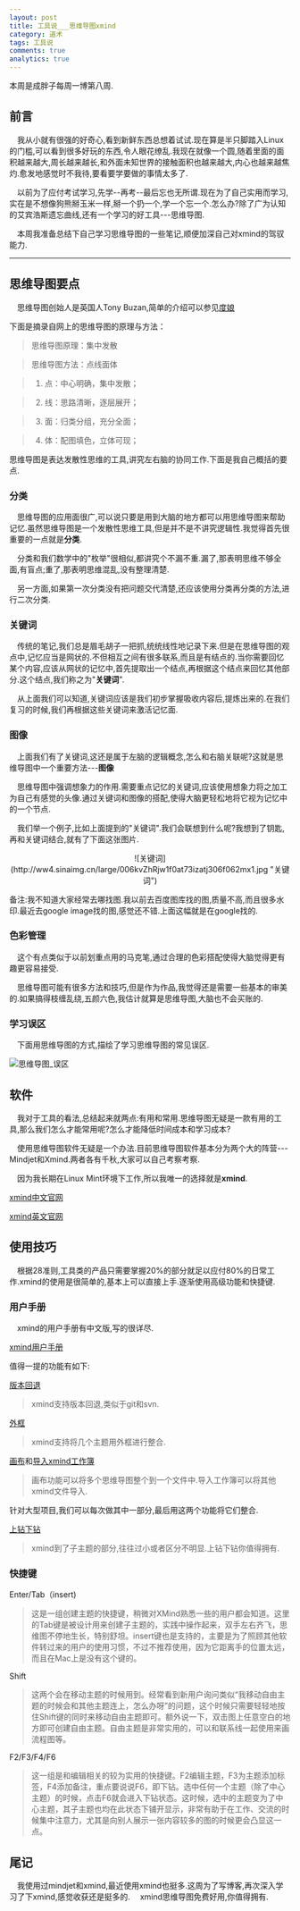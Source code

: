 ```yaml
---
layout: post
title: 工具说___思维导图xmind
category: 道术
tags: 工具说
comments: true
analytics: true
---
```


本周是成胖子每周一博第八周.

## 前言
&emsp;我从小就有很强的好奇心,看到新鲜东西总想着试试.现在算是半只脚踏入Linux的门槛,可以看到很多好玩的东西,令人眼花缭乱.我现在就像一个圆,随着里面的面积越来越大,周长越来越长,和外面未知世界的接触面积也越来越大,内心也越来越焦灼.愈发地感觉时不我待,要看要学要做的事情太多了.

&emsp;以前为了应付考试学习,先学--再考--最后忘也无所谓.现在为了自己实用而学习,实在是不想像狗熊掰玉米一样,掰一个扔一个,学一个忘一个.怎么办?除了广为认知的艾宾浩斯遗忘曲线,还有一个学习的好工具---思维导图.

&emsp;本周我准备总结下自己学习思维导图的一些笔记,顺便加深自己对xmind的驾驭能力.

---

## 思维导图要点
&emsp;思维导图创始人是英国人Tony Buzan,简单的介绍可以参见[度娘](http://baike.baidu.com/view/30054.htm)

下面是摘录自网上的思维导图的原理与方法：

> 思维导图原理：集中发散

> 思维导图方法：点线面体

> 1. 点：中心明确，集中发散；

> 2. 线：思路清晰，逐层展开；

> 3. 面：归类分组，充分全面；

> 4. 体：配图填色，立体可现；

思维导图是表达发散性思维的工具,讲究左右脑的协同工作.下面是我自己概括的要点.

### 分类
&emsp;思维导图的应用面很广,可以说只要是用到大脑的地方都可以用思维导图来帮助记忆.虽然思维导图是一个发散性思维工具,但是并不是不讲究逻辑性.我觉得首先很重要的一点就是**分类**.

&emsp;分类和我们数学中的"枚举"很相似,都讲究个不漏不重.漏了,那表明思维不够全面,有盲点;重了,那表明思维混乱,没有整理清楚.

&emsp;另一方面,如果第一次分类没有把问题交代清楚,还应该使用分类再分类的方法,进行二次分类.

### 关键词
&emsp;传统的笔记,我们总是眉毛胡子一把抓,统统线性地记录下来.但是在思维导图的观点中,记忆应当是网状的.不但相互之间有很多联系,而且是有结点的.当你需要回忆某个内容,应该从网状的记忆中,首先提取出一个结点,再根据这个结点来回忆其他部分.这个结点,我们称之为"**关键词**".

&emsp;从上面我们可以知道,关键词应该是我们初步掌握吸收内容后,提炼出来的.在我们复习的时候,我们再根据这些关键词来激活记忆面.

### 图像
&emsp;上面我们有了关键词,这还是属于左脑的逻辑概念,怎么和右脑关联呢?这就是思维导图中一个重要方法---**图像**

&emsp;思维导图中强调想象力的作用.需要重点记忆的关键词,应该使用想象力将之加工为自己有感觉的头像.通过关键词和图像的搭配,使得大脑更轻松地将它视为记忆中的一个节点.

&emsp;我们举一个例子,比如上面提到的"关键词".我们会联想到什么呢?我想到了钥匙,再和关键词结合,就有了下面这张图片.

<center>
![关键词](http://ww4.sinaimg.cn/large/006kvZhRjw1f0at73izatj306f062mx1.jpg "关键词")
</center>

备注:我不知道大家经常去哪找图.我以前去百度图库找的图,质量不高,而且很多水印.最近去google image找的图,感觉还不错.上面这幅就是在google找的.

### 色彩管理
&emsp;这个有点类似于以前划重点用的马克笔,通过合理的色彩搭配使得大脑觉得更有趣更容易接受.

&emsp;思维导图可能有很多方法和技巧,但是作为作品,我觉得还是需要一些基本的审美的.如果搞得枝缠乱绕,五颜六色,我估计就算是思维导图,大脑也不会买账的.

### 学习误区
&emsp;下面用思维导图的方式,描绘了学习思维导图的常见误区.

![思维导图_误区](http://ww1.sinaimg.cn/large/006kvZhRjw1f0ak9iqbrqj30es0drdj6.jpg "误区")

## 软件
&emsp;我对于工具的看法,总结起来就两点:有用和常用.思维导图无疑是一款有用的工具,那么我们怎么才能常用呢?怎么才能降低时间成本和学习成本?

&emsp;使用思维导图软件无疑是一个办法.目前思维导图软件基本分为两个大的阵营---Mindjet和Xmind.两者各有千秋,大家可以自己考察考察.

&emsp;因为我长期在Linux Mint环境下工作,所以我唯一的选择就是**xmind**.

[xmind中文官网](http://www.xmindchina.net/)

[xmind英文官网](http://www.xmind.net/)


## 使用技巧
&emsp;根据28准则,工具类的产品只需要掌握20%的部分就足以应付80%的日常工作.xmind的使用是很简单的,基本上可以直接上手.逐渐使用高级功能和快捷键.

### 用户手册
&emsp;xmind的用户手册有中文版,写的很详尽.

[xmind用户手册](http://www.xmindchina.net/shouce.html)

值得一提的功能有如下:

[版本回退](http://www.xmindchina.net/help/h-bian-ji-li-shi.html)
> xmind支持版本回退,类似于git和svn.

[外框](http://www.xmindchina.net/help/h-wai-kuang.html)
> xmind支持将几个主题用外框进行整合.

[画布](http://www.xmindchina.net/help/h-gongzuobu-huabu.html)和[导入xmind工作簿](http://www.xmindchina.net/help/h-dao-ru-gzb.html)
> 画布功能可以将多个思维导图整个到一个文件中.导入工作簿可以将其他xmind文件导入.
>
针对大型项目,我们可以每次做其中一部分,最后用这两个功能将它们整合.

[上钻下钻](http://www.xmindchina.net/help/h-shang-zuan-xia-zuan.html)
> xmind到了子主题的部分,往往过小或者区分不明显.上钻下钻你值得拥有.

### 快捷键

Enter/Tab（insert)
> 这是一组创建主题的快捷键，稍微对XMind熟悉一些的用户都会知道。这里的Tab键是被设计用来创建子主题的，实践中操作起来，双手左右齐飞，思维图不停地生长，特别舒坦。insert键也是支持的，主要是为了照顾其他软件转过来的用户的使用习惯，不过不推荐使用，因为它距离手的位置太远，而且在Mac上是没有这个键的。

Shift
> 这两个会在移动主题的时候用到。经常看到新用户询问类似“我移动自由主题的时候会和其他主题连上，怎么办呀”的问题，这个时候只需要轻轻地按住Shift键的同时来移动自由主题即可。额外说一下，双击图上任意空白的地方即可创建自由主题。自由主题是非常实用的，可以和联系线一起使用来画流程图等。

F2/F3/F4/F6
> 这一组是和编辑相关的较为实用的快捷键。F2编辑主题，F3为主题添加标签，F4添加备注，重点要说说F6，即下钻。选中任何一个主题（除了中心主题）的时候，点击F6就会进入下钻状态。这时候，选中的主题变为了中心主题，其子主题也均在此状态下铺开显示，非常有助于在工作、交流的时候集中注意力，尤其是向别人展示一张内容较多的图的时候更会凸显这一点。

## 尾记
&emsp;我使用过mindjet和xmind,最近使用xmind也挺多.这周为了写博客,再次深入学习了下xmind,感觉收获还是挺多的.
&emsp;xmind思维导图免费好用,你值得拥有.
